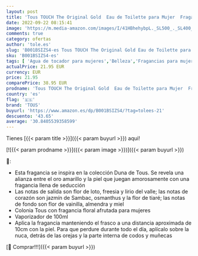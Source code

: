 ```yaml
---
layout: post
title: 'Tous TOUCH The Original Gold  Eau de Toilette para Mujer  Fragancia Floral Afrutada  100 ml con Vaporizador'
date: 2022-09-22 08:15:41
image: 'https://m.media-amazon.com/images/I/41HBhehybpL._SL500_._SL400_.jpg'
comments: true
category: ofertas
author: 'tole.es'
slug: 'B001BSIZS4-es Tous TOUCH The Original Gold Eau de Toilette para Mujer...'
sku: 'B001BSIZS4-es'
tags: [ 'Agua de tocador para mujeres','Belleza','Fragancias para mujeres','Perfumes y fragancias','de','eau','toilette','tous','🇪🇸', ]
actualPrice: 21.95 EUR
currency: EUR
price: 21.95
comparePrice: 38.95 EUR
prodname: 'Tous TOUCH The Original Gold  Eau de Toilette para Mujer  Fragancia Floral Afrutada  100 ml con Vaporizador'
country: 'es'
flag: '🇪🇸'
brand: 'TOUS'
buyurl: 'https://www.amazon.es/dp/B001BSIZS4/?tag=tolees-21'
descuento: '43.65'
average: '30.8405539358599'
---
```


Tienes [{{< param title >}}]({{< param buyurl >}}) aqui!

[![{{< param prodname >}}]({{< param image >}})]({{< param buyurl >}})

🔎:

- Esta fragancia se inspira en la colección Duna de Tous. Se revela una alianza entre el oro amarillo y la piel que juegan amorosamente con una fragancia llena de seducción
- Las notas de salida son flor de loto, freesia y lirio del valle; las notas de corazón son jazmín de Sambac, osmanthus y la flor de tiaré; las notas de fondo son flor de vainilla, almendra y miel
- Colonia Tous con fragancia floral afrutada para mujeres
- Vaporizador de 100ml
- Aplica la fragancia manteniendo el frasco a una distancia aproximada de 10cm con la piel. Para que perdure durante todo el día, aplícalo sobre la nuca, detrás de las orejas y la parte interna de codos y muñecas

[🛒 Comprar!!!]({{< param buyurl >}})
